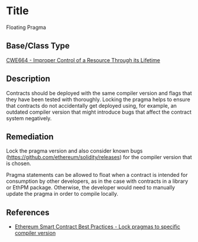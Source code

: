 # Title 
Floating Pragma 

## Base/Class Type
[CWE664 - Improper Control of a Resource Through its Lifetime](https://cwe.mitre.org/data/definitions/664.html)

## Description 

Contracts should be deployed with the same compiler version and flags that they have been tested with thoroughly. Locking the pragma helps to ensure that contracts do not accidentally get deployed using, for example, an outdated compiler version that might introduce bugs that affect the contract system negatively.

## Remediation

Lock the pragma version and also consider known bugs (https://github.com/ethereum/solidity/releases) for the compiler version that is chosen. 

Pragma statements can be allowed to float when a contract is intended for consumption by other developers, as in the case with contracts in a library or EthPM package. Otherwise, the developer would need to manually update the pragma in order to compile locally.

## References 
- [Ethereum Smart Contract Best Practices - Lock pragmas to specific compiler version](https://consensys.github.io/smart-contract-best-practices/recommendations/#lock-pragmas-to-specific-compiler-version)


